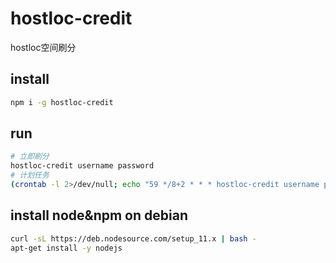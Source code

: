 # hostloc-credit

hostloc空间刷分

## install

```sh
npm i -g hostloc-credit
```

## run

```sh
# 立即刷分
hostloc-credit username password
# 计划任务
(crontab -l 2>/dev/null; echo "59 */8+2 * * * hostloc-credit username password") | crontab -
```

## install node&npm on debian

```sh
curl -sL https://deb.nodesource.com/setup_11.x | bash -
apt-get install -y nodejs
```

